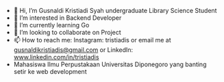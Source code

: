 - 👋 Hi, I’m Gusnaldi Kristiadi Syah undergraduate Library Science Student
- 👀 I’m interested in Backend Developer
- 🌱 I’m currently learning Go
- 💞️ I’m looking to collaborate on Project
- 📫 How to reach me: Instagram: tristiadis or email me at gusnaldikristiadis@gmail.com or LinkedIn: www.linkedin.com/in/tristiadis
- Mahasiswa Ilmu Perpustakaan Universitas Diponegoro yang banting setir ke web development


<!---
gusnaldikrist/gusnaldikrist is a ✨ special ✨ repository because its `README.md` (this file) appears on your GitHub profile.
You can click the Preview link to take a look at your changes.
--->
